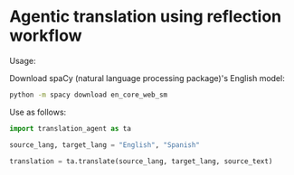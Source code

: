 # Agentic translation using reflection workflow

Usage:

Download spaCy (natural language processing package)'s English model:

```bash
python -m spacy download en_core_web_sm
```

Use as follows: 

```python
import translation_agent as ta

source_lang, target_lang = "English", "Spanish"

translation = ta.translate(source_lang, target_lang, source_text)
```
